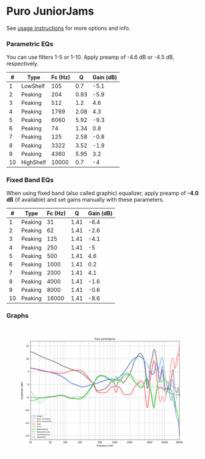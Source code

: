 # Puro JuniorJams
See [usage instructions](https://github.com/jaakkopasanen/AutoEq#usage) for more options and info.

### Parametric EQs
You can use filters 1-5 or 1-10. Apply preamp of -4.6 dB or -4.5 dB, respectively.

|   # | Type      |   Fc (Hz) |    Q |   Gain (dB) |
|-----|-----------|-----------|------|-------------|
|   1 | LowShelf  |       105 | 0.7  |        -5.1 |
|   2 | Peaking   |       204 | 0.93 |        -5.9 |
|   3 | Peaking   |       512 | 1.2  |         4.6 |
|   4 | Peaking   |      1769 | 2.08 |         4.3 |
|   5 | Peaking   |      6060 | 5.92 |        -9.3 |
|   6 | Peaking   |        74 | 1.34 |         0.8 |
|   7 | Peaking   |       125 | 2.58 |        -0.8 |
|   8 | Peaking   |      3322 | 3.52 |        -1.9 |
|   9 | Peaking   |      4360 | 5.95 |         3.2 |
|  10 | HighShelf |     10000 | 0.7  |        -4   |

### Fixed Band EQs
When using fixed band (also called graphic) equalizer, apply preamp of **-4.0 dB** (if available) and set gains manually with these parameters.

|   # | Type    |   Fc (Hz) |    Q |   Gain (dB) |
|-----|---------|-----------|------|-------------|
|   1 | Peaking |        31 | 1.41 |        -6.4 |
|   2 | Peaking |        62 | 1.41 |        -2.6 |
|   3 | Peaking |       125 | 1.41 |        -4.1 |
|   4 | Peaking |       250 | 1.41 |        -5   |
|   5 | Peaking |       500 | 1.41 |         4.6 |
|   6 | Peaking |      1000 | 1.41 |         0.2 |
|   7 | Peaking |      2000 | 1.41 |         4.1 |
|   8 | Peaking |      4000 | 1.41 |        -1.6 |
|   9 | Peaking |      8000 | 1.41 |        -0.6 |
|  10 | Peaking |     16000 | 1.41 |        -8.6 |

### Graphs
![](./Puro%20JuniorJams.png)
